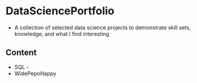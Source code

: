 # DataSciencePortfolio
* A collection of selected data science projects to demonstrate skill sets, knowledge, and what I find interesting

## Content
* SQL -
* WidePepoHappy
